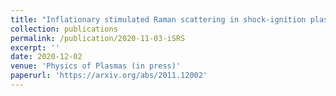 ```yaml
---
title: "Inflationary stimulated Raman scattering in shock-ignition plasmas"
collection: publications
permalink: /publication/2020-11-03-iSRS
excerpt: ''
date: 2020-12-02
venue: 'Physics of Plasmas (in press)'
paperurl: 'https://arxiv.org/abs/2011.12002'
---
```

